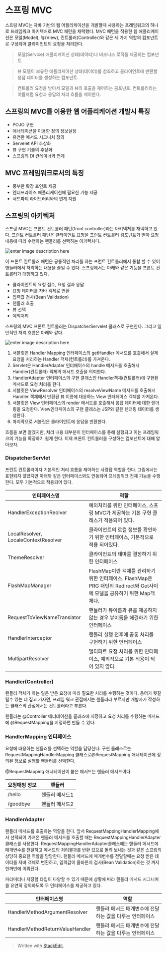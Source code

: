 # 스프링 MVC

스프링 MVC는 자바 기반의 웹 어플리케이션을 개발할때 사용하는 프레임워크의 하나로 프레임워크 아키텍처로 MVC 패턴을 채택했다. MVC 패턴을 적용한 웹 애플리케이션은 모델(Model), 뷰(View), 컨트롤러(Controller)와 같은 세 가지 역할의 컴포넌트로 구성되어 클라이언트의 요청을 처리한다. 

>모델(Service)
>애플리케이션 상태(데이터)나 비즈니스 로직을 제공하는 컴포넌트

>뷰
>모델이 보유한 애플리케이션 상태(데이터)를 참조하고 클라이언트에 반환할 응답 데이터를 생성하는 컴포넌트.

>컨트롤러
>요청을 받아서 모델과 뷰의 호출을 제어하는 콤포넌트. 컨트롤러라는 이름처럼 요청과 응답의 처리 흐름을 제어한다. 

## 스프링의 MVC를 이용한 웹 어플리케이션 개발시 특징 

* POJO 구현
* 애너테이션을 이용한 정의 정보실정
* 유연한 메서드 시그니처 정의
* Servelet API 추상화
* 뷰 구현 기술의 추상화
* 스프링의 DI 컨테이너와 연계

## MVC 프레임워크로서의 특징

* 풍부한 확장 포인트 제공
* 엔터프라이즈 애플리케이션에 필요한 기능 제공
* 서드파티 라이브러리와의 연계 지원

## 스프링의 아키텍처

스프링 MVC는 프론트 컨트롤러 패턴(front controller)라는 아키텍처를 채택하고 있다. 프런트 컨트롤러 패턴은 클라이언트 요청을 프런트 컨트롤러 컴포넌트가 받아 요청 내용에 따라 수행하는 핸들러를 선택하는 아키텍처다. 

![enter image description here](https://www.tutorialspoint.com/design_pattern/images/frontcontroller_pattern_uml_diagram.jpg)

이 프론트 컨트롤러 패턴은 공통적인 처리를 하는 프런트 컨트롤러에서 통합 할 수 있어 핸들러에서 처리하는 내용을 줄일 수 있다. 스프링에서는 아래와 같은 기능을 프론트 컨트롤러가 대행하고 있다. 

* 클라이언트의 요청 접수, 요청 결과 응답
* 요청 데이터를 자바 객체로 변환
* 입력값 검사(Bean Validation)
* 핸들러 호출
* 뷰 선택
* 예외처리

스프링의 MVC 프론트 컨트롤러는 DispatcherServelet 클래스로 구현한다. 그리고 일반적인 처리 흐름은 아래와 같다. 

![enter image description here](https://howtodoinjava.com/wp-content/uploads/2015/02/Spring-dispatcher-servlet.png)

1. 서블릿은 Handler Mapping 인터페이스의 getHandler 메서드를 호출해서 실제 요청을 처리하는 Handler 객체(컨트롤러)를 가져온다. 
2. Servlet은 HandlerAdapter 인터페이스의 handle 메서드를 호출해서 Handler(컨트롤러) 객체의 메서드 호출을 의뢰한다.
3. HandlerAdapter 인터페이스의 구현 클래스인 Handler객체(컨트롤러)에 구현된 메서드로 요청 처리를 한다.
4. 서블릿은 ViewResolver 인터페이스의 resolveViewName 메서드를 호출해서 Handler 객체에서 반환된 뷰 이름에 대응하느 View 인터페이스 객체를 가져온다.
5. 서블릿은 View 인터페이스의 render 메서드를 호출해서 응답 데이터에 대한 렌더링을 요청한다. View인터페이스의 구현 클래스는 JSP와 같은 렌더링 데이터를 생성한다.
6. 마지막으로 서블릿은 클라이언트에 응답을 반환한다. 

흐름을 보면 알겠지만, 처리 내용 대부분이 인터페이스를 통해 실행되고 이는 프레임워크의 기능을 확장하기 쉽게 한다. 
이제 프론트 컨트롤러를 구성하는 컴포넌트에 대해 알아보자.

### DispatcherServlet

프런트 컨트롤러이자 기본적인 처리 흐름을 제어하는 사령탑 역할을 한다. 그림에서는 표현되지 않았지만 아래와 같은 인터페이스와도 연동되어 프레임워크 전체 기능을 수행한다. 모두 기본적으로 적용되어 있다.

|인터페이스명|역할|
|--|--|
|HandlerExceptionReolver  |예외처리를 위한 인터페이스, 스프링 MVC가 제공하는 기본 구현 클래스가 적용되어 있다.  |
|LocalResolver, LocaleContextResolver  |클라이언트의 로컬 정보를 확인하기 위한 인터페이스, 기본적으로 적용 되어있다. |
|ThemeResolver  |클라이언트의 테마를 결정하기 위한 인터페이스|
|FlashMapManager|FlashMap이란 객체를 관리하기 위한 인터페이스. FlashMap은 PRG 패턴의 Redirect와 Get사이에 모델을 공유하기 위한 Map객체다.|
|RequestToViewNameTranslator|핸들러가 뷰이름과 뷰를 제공하지 않는 경우 뷰이름을 해결하기 위한 인터페이스|
|HandlerInterceptor|핸들러 실행 전후에 공통 처리를 구현하기 위한 인터페이스|
|MultipartResolver|멀티파트 요청 처리를 위한 인터페이스, 예외적으로 기본 적용이 되어 있지 않다.|

### Handler(Controller)

핸들러 객체가 하는 일은 받은 요청에 따라 필요한 처리를 수행하는 것이다. 용어가 헷갈릴수 있는 데 짚고 가자면, 프레임 워크 관점에서는 핸들러라 부르지만 개발자가 작성하는 클래스의 관점에서는 컨트롤러라고 부른다. 

핸들러는 @Controller 애너테이션을 클래스에 지정하고 요청 처리를 수행하는 메서드에 @RequestMapping을 지정하면 만들 수 있다. 

### HandlerMapping 인터페이스

요청에 대응하는 핸들러를 선택하는 역할을 담당한다. 구현 클래스로는 RequestMappingHandlerMapping 클래스로@RequestMapping 애너테이션에 정의된 정보로 실행할 핸들러를 선택한다. 

@RequestMapping 애너테이션이 붙은 메서드는 핸들러 메서드이다. 

|요청매핑 정보| 핸들러 |
|--|--|
|/hello  | 핸들러 메서드1  |
|/goodbye  | 핸들러 메서드2 |

### HandlerAdapter

핸들러 메서드를 호출하는 역할을 한다. 앞서 RequestMappingHandlerMapping에서 선택되어 가져온 핸들러 메서드를 호출할 때는 RequestMappingHandlerAdapter 클래스를 사용한다.  RequestMappingHandlerAdapter클래스에는 핸들러 메서드에 매개변수를 전달하고 메서드의 처리결과를 반환 값으로 돌려 보내는 것과 같은 스프링의 상당히 중요한 역할을 담당한다. 핸들러 메서드에 매개변수를 전달할때는 요청 받은 데이터를 자바 객체로 변환하고, 입력값이 올바른지 검사(Bean Validation)하는 것 까지 한꺼번에 이뤄진다. 

파라미터나 저장할 타입이 다양할 수 있기 때문에 상황에 따라 핸들러 메서드 시그니처를 유연히 정의하도록 두 인터페이스를 제공하고 있다.

|인터페이스명| 역할|
|--|--|
|HandlerMethodArgumentResolver  | 핸들러 메서드 매개변수에 전달하는 값을 다루는 인터페이스|
|HandlerMethodReturnValueHandler  | 핸들러 메서드 매개변수에 전달하는 값을 다루는 인터페이스|










> Written with [StackEdit](https://stackedit.io/).
<!--stackedit_data:
eyJoaXN0b3J5IjpbLTE2Mzg5MjQ4OTMsLTY4NTE2NzcwMyw3Mz
UwMzM0NTAsMTgxNTcwNTcyNiwtMzM1NDA2MzU1LC05NDk3ODE4
NzcsMTgzNzk3ODgwMywxMzI5NDMzMjMyLC0yMDcxMjM1ODFdfQ
==
-->